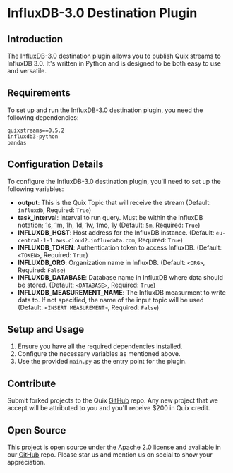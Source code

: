 

# InfluxDB-3.0 Destination Plugin

## Introduction

The InfluxDB-3.0 destination plugin allows you to publish Quix streams to InfluxDB 3.0. It's written in Python and is designed to be both easy to use and versatile.

## Requirements

To set up and run the InfluxDB-3.0 destination plugin, you need the following dependencies:
```
quixstreams==0.5.2
influxdb3-python
pandas
```

## Configuration Details

To configure the InfluxDB-3.0 destination plugin, you'll need to set up the following variables:

- **output**: This is the Quix Topic that will receive the stream (Default: `influxdb`, Required: `True`)
- **task_interval**: Interval to run query. Must be within the InfluxDB notation; 1s, 1m, 1h, 1d, 1w, 1mo, 1y (Default: `5m`, Required: `True`)
- **INFLUXDB_HOST**: Host address for the InfluxDB instance. (Default: `eu-central-1-1.aws.cloud2.influxdata.com`, Required: `True`)
- **INFLUXDB_TOKEN**: Authentication token to access InfluxDB. (Default: `<TOKEN>`, Required: `True`)
- **INFLUXDB_ORG**: Organization name in InfluxDB. (Default: `<ORG>`, Required: `False`)
- **INFLUXDB_DATABASE**: Database name in InfluxDB where data should be stored. (Default: `<DATABASE>`, Required: `True`)
- **INFLUXDB_MEASUREMENT_NAME**: The InfluxDB measurment to write data to. If not specified, the name of the input topic will be used (Default: `<INSERT MEASUREMENT>`, Required: `False`)


## Setup and Usage

1. Ensure you have all the required dependencies installed.
2. Configure the necessary variables as mentioned above.
3. Use the provided `main.py` as the entry point for the plugin.

## Contribute

Submit forked projects to the Quix [GitHub](https://github.com/quixio/quix-samples) repo. Any new project that we accept will be attributed to you and you'll receive $200 in Quix credit.

## Open Source

This project is open source under the Apache 2.0 license and available in our [GitHub](https://github.com/quixio/quix-samples) repo. Please star us and mention us on social to show your appreciation.

